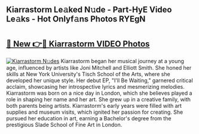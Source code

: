 ## Kiarrastorm Le𝚊ked N𝚞de - Part-HyE Video Le𝚊ks - Hot Onlyf𝚊ns Photos RYEgN

# <h2><a href="http://ab62086.deff.icu/?id=Kiarrastorm">🔗 New 👉🔴 Kiarrastorm VIDEO Photos</a></h2>

[![Kiarrastorm N𝚞des](https://i.imgur.com/rIISA9y.gif)](http://ab62086.deff.icu/?id=Kiarrastorm)
Kiarrastorm began her musical journey at a young age, influenced by artists like Joni Mitchell and Elliott Smith. She honed her skills at New York University's Tisch School of the Arts, where she developed her unique style. Her debut EP, "I'll Be Waiting," garnered critical acclaim, showcasing her introspective lyrics and mesmerizing melodies. Kiarrastorm was born on a nice day in London, which she believes played a role in shaping her name and her art. She grew up in a creative family, with both parents being artists. Kiarrastorm's early years were filled with art supplies and museum visits, which ignited her passion for creating. She pursued her education in art, earning a Bachelor's degree from the prestigious Slade School of Fine Art in London.
